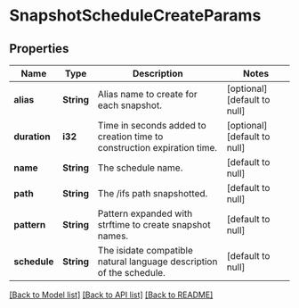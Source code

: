 # SnapshotScheduleCreateParams

## Properties
Name | Type | Description | Notes
------------ | ------------- | ------------- | -------------
**alias** | **String** | Alias name to create for each snapshot. | [optional] [default to null]
**duration** | **i32** | Time in seconds added to creation time to construction expiration time. | [optional] [default to null]
**name** | **String** | The schedule name. | [default to null]
**path** | **String** | The /ifs path snapshotted. | [default to null]
**pattern** | **String** | Pattern expanded with strftime to create snapshot names. | [default to null]
**schedule** | **String** | The isidate compatible natural language description of the schedule. | [default to null]

[[Back to Model list]](../README.md#documentation-for-models) [[Back to API list]](../README.md#documentation-for-api-endpoints) [[Back to README]](../README.md)


